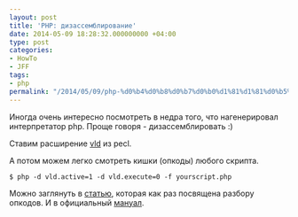 ```yaml
---
layout: post
title: 'PHP: дизассемблирование'
date: 2014-05-09 18:28:32.000000000 +04:00
type: post
categories:
- HowTo
- JFF
tags:
- php
permalink: "/2014/05/09/php-%d0%b4%d0%b8%d0%b7%d0%b0%d1%81%d1%81%d0%b5%d0%bc%d0%b1%d0%bb%d0%b8%d1%80%d0%be%d0%b2%d0%b0%d0%bd%d0%b8%d0%b5/"
---
```

Иногда очень интересно посмотреть в недра того, что нагенерировал интерпретатор php. Проще говоря - дизассемблировать :)

Ставим расширение [vld](http://pecl.php.net/package/vld "The Vulcan Logic Disassembler") из pecl.

А потом можем легко смотреть кишки (опкоды) любого скрипта.

```
$ php -d vld.active=1 -d vld.execute=0 -f yourscript.php
```

Можно заглянуть в [статью](http://blog.golemon.com/2008/01/understanding-opcodes.html "Понимаем опкоды"), которая как раз посвящена разбору опкодов. И в официальный [мануал](http://php.net/manual/en/internals2.opcodes.list.php "php opcode list").

